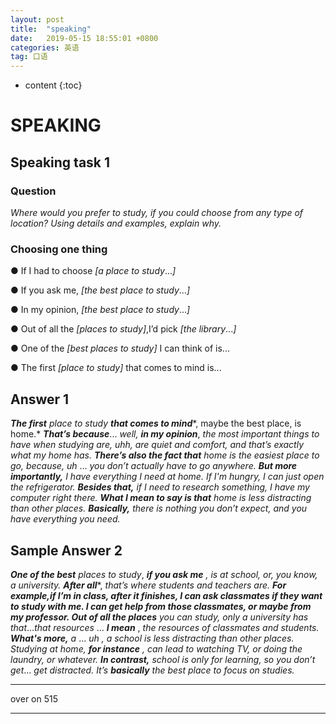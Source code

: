 ```yaml
---
layout: post
title:  "speaking"
date:   2019-05-15 18:55:01 +0800
categories: 英语
tag: 口语
---
```

* content
{:toc}


# SPEAKING

## Speaking task 1

### Question

*Where would you prefer to study, if you could choose from any type of location? Using details and examples, explain why.*

### **Choosing one thing** 

● If I had to choose *[a place to study*...*]* 

● If you ask me, *[the best place to study*...*]* 

● In my opinion, *[the best place to study*...*]* 

● Out of all the *[places to study]*,I’d pick *[the library*...*]* 

● One of the *[best places to study]* I can think of is... 

● The first *[place to study]* that comes to mind is... 

## Answer 1

***The first*** *place to study* ***that comes to mind****, maybe the best place, is home.* ***T******hat’s because***... *well,* ***in my opinion***, *the most important things to have when studying are, uhh, are quiet and comfort, and that’s exactly what my home has.* ***There’s also the fact that*** *home is the easiest place to go, because, uh* ... *you don’t actually have to go anywhere.* ***But more importantly,*** *I  have everything I need at home. If I'm hungry, I can just open the refrigerator.* ***Besides that,*** *if I need to research something, I have my computer right there.* ***What I mean to say is that*** *home is less distracting than other places.* ***Basically,*** *there is nothing you don’t expect, and you have everything you need.*  					 				 			 		

## Sample Answer 2 

***One of the best*** *places to study*, ***if you ask me*** *,* *is at school, or, you know, a university.* ***After all****, *that’s where students and teachers are.* ***For example,****if I’m in class, after it finishes, I can ask classmates if they want to study with me. I can get help from those classmates, or maybe from my professor.* ***O******ut of all the places*** *you can study, only a university has that*…*that resources* ... ***I mean*** , *the resources of classmates and students.* ***What's more,*** *a* ... *uh , a school is less distracting than other places. Studying at home,* ***for instance*** *,* *can lead to watching TV, or doing the laundry, or whatever.* ***I******n contrast,*** *school is only for learning, so you don’t get*... *get distracted. It’s* ***b******asically*** *the best place to focus on studies.* 

---

over on 515

---

